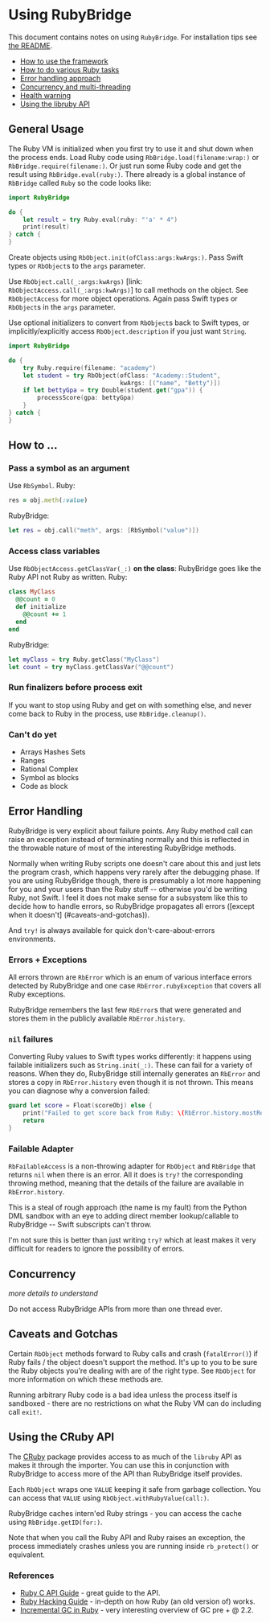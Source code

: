 # Using RubyBridge

This document contains notes on using `RubyBridge`.  For installation tips
see [the README](index.html).
* [How to use the framework](#general-usage)
* [How to do various Ruby tasks](#how-to)
* [Error handling approach](#error-handling)
* [Concurrency and multi-threading](#concurrency)
* [Health warning](#caveats-and-gotchas)
* [Using the libruby API](#using-the-cruby-api)

## General Usage

The Ruby VM is initialized when you first try to use it and shut down when the
process ends.  Load Ruby code using `RbBridge.load(filename:wrap:)` or
`RbBridge.require(filename:)`.  Or just run some Ruby code and get the result
using `RbBridge.eval(ruby:)`.  There already is a global instance of `RbBridge`
called `Ruby` so the code looks like:

```swift
import RubyBridge

do {
    let result = try Ruby.eval(ruby: "'a' * 4")
    print(result)
} catch {
}
```

Create objects using `RbObject.init(ofClass:args:kwArgs:)`.  Pass Swift types
or `RbObject`s to the `args` parameter.

Use `RbObject.call(_:args:kwArgs)` [link: `RbObjectAccess.call(_:args:kwArgs)`]
to call methods on the object.  See `RbObjectAccess` for more object
operations.  Again pass Swift types or `RbObject`s in the `args` parameter.

Use optional initializers to convert from `RbObject`s back to Swift types, or
implicitly/explicitly access `RbObject.description` if you just want `String`.

```swift
import RubyBridge

do {
    try Ruby.require(filename: "academy")
    let student = try RbObject(ofClass: "Academy::Student",
                               kwArgs: [("name", "Betty")])
    if let bettyGpa = try Double(student.get("gpa")) {
        processScore(gpa: bettyGpa)
    }
} catch {
}
```

## How to ...

### Pass a symbol as an argument

Use `RbSymbol`.  Ruby:
```ruby
res = obj.meth(:value)
```
RubyBridge:
```swift
let res = obj.call("meth", args: [RbSymbol("value")])
```

### Access class variables

Use `RbObjectAccess.getClassVar(_:)` **on the class**: RubyBridge goes like the
Ruby API not Ruby as written.  Ruby:
```ruby
class MyClass
  @@count = 0
  def initialize
    @@count += 1
  end
end
```
RubyBridge:
```swift
let myClass = try Ruby.getClass("MyClass")
let count = try myClass.getClassVar("@@count")
```

### Run finalizers before process exit

If you want to stop using Ruby and get on with something else, and
never come back to Ruby in the process, use `RbBridge.cleanup()`.

### Can't do yet
* Arrays Hashes Sets
* Ranges
* Rational Complex
* Symbol as blocks
* Code as block

## Error Handling

RubyBridge is very explicit about failure points.  Any Ruby method call can
raise an exception instead of terminating normally and this is reflected in the
throwable nature of most of the interesting RubyBridge methods.

Normally when writing Ruby scripts one doesn't care about this and just lets
the program crash, which happens very rarely after the debugging phase.  If you
are using RubyBridge though, there is presumably a lot more happening for you
and your users than the Ruby stuff -- otherwise you'd be writing Ruby, not
Swift.  I feel it does not make sense for a subsystem like this to decide how to
handle errors, so RubyBridge propagates all errors ([except when it doesn't]
(#caveats-and-gotchas)).

And `try!` is always available for quick don't-care-about-errors environments.

### Errors + Exceptions

All errors thrown are `RbError` which is an enum of various interface errors
detected by RubyBridge and one case `RbError.rubyException` that covers all
Ruby exceptions.

RubyBridge remembers the last few `RbError`s that were generated and stores
them in the publicly available `RbError.history`.

### `nil` failures

Converting Ruby values to Swift types works differently: it happens using
failable initializers such as `String.init(_:)`.  These can fail for a variety
of reasons.  When they do, RubyBridge still internally generates an `RbError`
and stores a copy in `RbError.history` even though it is not thrown.  This
means you can diagnose why a conversion failed:

```swift
guard let score = Float(scoreObj) else {
    print("Failed to get score back from Ruby: \(RbError.history.mostRecent)")
    return
}
```

### Failable Adapter

`RbFailableAccess` is a non-throwing adapter for `RbObject` and `RbBridge` that
returns `nil` when there is an error.  All it does is `try?` the
corresponding throwing method, meaning that the details of the failure are
available in `RbError.history`.

This is a steal of rough approach (the name is my fault) from the Python DML
sandbox with an eye to adding direct member lookup/callable to RubyBridge --
Swift subscripts can't throw.

I'm not sure this is better than just writing `try?` which at least makes it
very difficult for readers to ignore the possibility of errors.

## Concurrency

*more details to understand*

Do not access RubyBridge APIs from more than one thread ever.

## Caveats and Gotchas

Certain `RbObject` methods forward to Ruby calls and crash (`fatalError()`)
if Ruby fails / the object doesn't support the method.  It's up to you to be
sure the Ruby objects you're dealing with are of the right type.  See
`RbObject` for more information on which these methods are.

Running arbitrary Ruby code is a bad idea unless the process itself is
sandboxed - there are no restrictions on what the Ruby VM can do including
call `exit!`.

## Using the CRuby API

The [CRuby](https://github.com/johnfairh/CRuby) package provides access to as
much of the `libruby` API as makes it through the importer.  You can use this
in conjunction with RubyBridge to access more of the API than RubyBridge itself
provides.

Each `RbObject` wraps one `VALUE` keeping it safe from garbage collection.  You
can access that `VALUE` using `RbObject.withRubyValue(call:)`.

RubyBridge caches intern'ed Ruby strings - you can access the cache using
`RbBridge.getID(for:)`.

Note that when you call the Ruby API and Ruby raises an exception, the process
immediately crashes unless you are running inside `rb_protect()` or equivalent.

### References

* [Ruby C API Guide](http://silverhammermba.github.io/emberb/) - great guide to
  the API.
* [Ruby Hacking Guide](http://ruby-hacking-guide.github.io) - in-depth on how
  Ruby (an old version of) works.
* [Incremental GC in Ruby](https://blog.heroku.com/incremental-gc) - very
  interesting overview of GC pre + @ 2.2.

